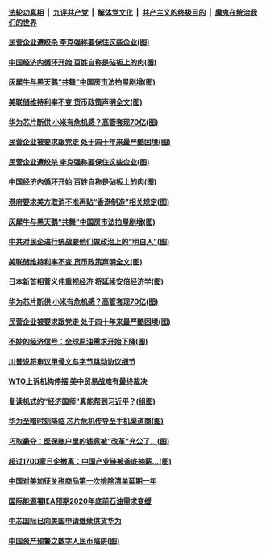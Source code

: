 ####  [法轮功真相](../../../../basic/blob/master/README.md?t=09172002) &nbsp;|&nbsp; [九评共产党](../../../../9ping.md/blob/master/README.md?t=09172002) &nbsp;|&nbsp; [解体党文化](../../../../jtdwh.md/blob/master/README.md?t=09172002)  &nbsp;|&nbsp; [共产主义的终极目的](../../../../gczydzjmd.md/blob/master/README.md?t=09172002) &nbsp;|&nbsp; [魔鬼在统治我们的世界](../../../../mgztzwmdsj.md/blob/master/README.md?t=09172002) 

#### [民营企业遭绞杀 李克强称要保住这些企业(图)](../pages/p5/946354.md?t=09172002) 

#### [中国经济内循环开始 百姓自称是砧板上的肉(图)](../pages/p5/946355.md?t=09172002) 

#### [灰犀牛与黑天鹅“共舞”中国房市法拍屋剧增(图)](../pages/p5/946379.md?t=09172002) 

#### [美联储维持利率不变 货币政策声明全文(图)](../pages/p5/946364.md?t=09172002) 

#### [华为芯片断供 小米有危机感？高管套现70亿(图)](../pages/p5/946345.md?t=09172002) 

#### [民营企业被要求跟党走 处于四十年来最严酷困境(图)](../pages/p5/946334.md?t=09172002) 

#### [民营企业遭绞杀 李克强称要保住这些企业(图)](../pages/p5/946354.md?t=09172002) 

#### [中国经济内循环开始 百姓自称是砧板上的肉(图)](../pages/p5/946355.md?t=09172002) 

#### [港府要求美方取消不准再贴“香港制造”相关规定(图)](../pages/p5/946384.md?t=09172002) 

#### [灰犀牛与黑天鹅“共舞”中国房市法拍屋剧增(图)](../pages/p5/946379.md?t=09172002) 

#### [中共对民企进行统战要他们做政治上的“明白人”(图)](../pages/p5/946375.md?t=09172002) 

#### [美联储维持利率不变 货币政策声明全文(图)](../pages/p5/946364.md?t=09172002) 

#### [日本新首相菅义伟重视经济 将延续安倍经济学(图)](../pages/p5/946363.md?t=09172002) 

#### [华为芯片断供 小米有危机感？高管套现70亿(图)](../pages/p5/946345.md?t=09172002) 

#### [民营企业被要求跟党走 处于四十年来最严酷困境(图)](../pages/p5/946334.md?t=09172002) 

#### [不妙的经济信号：全球原油需求开始下降(图)](../pages/p5/946330.md?t=09172002) 

#### [川普说将审议甲骨文与字节跳动协议细节](../pages/p5/946327.md?t=09172002) 

#### [WTO上诉机构停摆 美中贸易战难有最终裁决](../pages/p5/946321.md?t=09172002) 

#### [复读机式的“经济国师”真能帮到习近平？(组图)](../pages/p5/946227.md?t=09172002) 

#### [华为至暗时刻降临 芯片危机传导至手机渠道商(图)](../pages/p5/946255.md?t=09172002) 

#### [巧取豪夺：医保账户里的钱竟被“改革”充公了…(图)](../pages/p5/946279.md?t=09172002) 

#### [超过1700家日企撤离：中国产业链被釜底抽薪…(图)](../pages/p5/946272.md?t=09172002) 

#### [中国对美加征关税商品第一次排除清单延期一年](../pages/p5/946254.md?t=09172002) 

#### [国际能源署IEA预期2020年底前石油需求变缓](../pages/p5/946253.md?t=09172002) 

#### [中芯国际已向美国申请继续供货华为](../pages/p5/946212.md?t=09172002) 

#### [中国资产预警之数字人民币陷阱(图)](../pages/p5/946208.md?t=09172002) 

